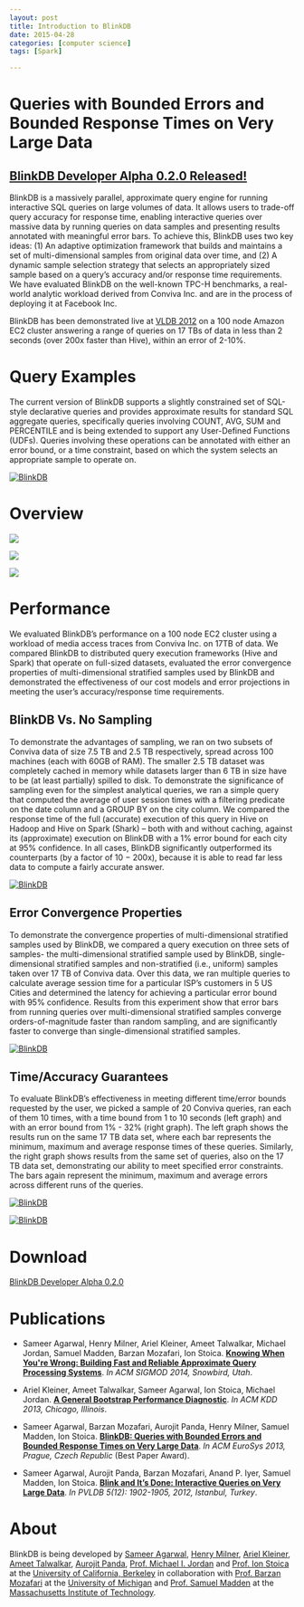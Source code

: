 ```yaml
---
layout: post
title: Introduction to BlinkDB 
date: 2015-04-28
categories: [computer science]
tags: [Spark]

---
```


# Queries with Bounded Errors and Bounded Response Times on Very Large Data

## [BlinkDB Developer Alpha 0.2.0 Released!](https://github.com/sameeragarwal/blinkdb)

BlinkDB is a massively parallel, approximate query engine for running
interactive SQL queries on large volumes of data. It allows users to
trade-off query accuracy for response time, enabling interactive queries
over massive data by running queries on data samples and presenting
results annotated with meaningful error bars. To achieve this, BlinkDB
uses two key ideas: (1) An adaptive optimization framework that builds
and maintains a set of multi-dimensional samples from original data over
time, and (2) A dynamic sample selection strategy that selects an
appropriately sized sample based on a query’s accuracy and/or response
time requirements. We have evaluated BlinkDB on the well-known TPC-H
benchmarks, a real-world analytic workload derived from Conviva Inc. and
are in the process of deploying it at Facebook Inc. 

 BlinkDB has been demonstrated live at [VLDB
2012](http://www.vldb2012.org/) on a 100 node Amazon EC2 cluster
answering a range of queries on 17 TBs of data in less than 2 seconds
(over 200x faster than Hive), within an error of 2-10%.

Query Examples
==============

The current version of BlinkDB supports a slightly constrained set of SQL-style declarative queries and provides approximate results for standard SQL aggregate queries, specifically queries involving COUNT, AVG, SUM and PERCENTILE and is being extended to support any User-Defined Functions (UDFs). Queries involving these operations can be annotated with either an error bound, or a time constraint, based on which the system selects an appropriate sample to operate on.

[![BlinkDB](http://blinkdb.org/figures/example2.png)](http://blinkdb.org/figures/example2.png)

Overview
========

[![](http://blinkdb.org/figures/overview1a.png)](http://blinkdb.org/figures/overview1a.png)

[![](http://blinkdb.org/figures/overview2a.png)](http://blinkdb.org/figures/overview2a.png)

[![](http://blinkdb.org/figures/overview3a.png)](http://blinkdb.org/figures/overview2a.png)


Performance
===========

We evaluated BlinkDB’s performance on a 100 node EC2 cluster using a workload of media access traces from Conviva Inc. on 17TB of data. We compared BlinkDB to distributed query execution frameworks (Hive and Spark) that operate on full-sized datasets, evaluated the error convergence properties of multi-dimensional stratified samples used by BlinkDB and demonstrated the effectiveness of our cost models and error projections in meeting the user’s accuracy/response time requirements.


BlinkDB Vs. No Sampling
-----------------------

To demonstrate the advantages of sampling, we ran on two subsets of Conviva data of size 7.5 TB and 2.5 TB respectively, spread across 100 machines (each with 60GB of RAM). The smaller 2.5 TB dataset was completely cached in memory while datasets larger than 6 TB in size have to be (at least partially) spilled to disk. To demonstrate the significance of sampling even for the simplest analytical queries, we ran a simple query that computed the average of user session times with a filtering predicate on the date column and a GROUP BY on the city column. We compared the response time of the full (accurate) execution of this query in Hive on Hadoop and Hive on Spark (Shark) – both with and without caching, against its (approximate) execution on BlinkDB with a 1% error bound for each city at 95% confidence. In all cases, BlinkDB significantly outperformed its counterparts (by a factor of 10 − 200x), because it is able to read far less data to compute a fairly accurate answer.

[![BlinkDB](http://blinkdb.org/figures/1.png)](http://blinkdb.org/figures/1.png)

Error Convergence Properties
----------------------------
To demonstrate the convergence properties of multi-dimensional stratified samples used by BlinkDB, we compared a query execution on three sets of samples- the multi-dimensional stratified sample used by BlinkDB, single-dimensional stratified samples and non-stratified (i.e., uniform) samples taken over 17 TB of Conviva data. Over this data, we ran multiple queries to calculate average session time for a particular ISP’s customers in 5 US Cities and determined the latency for achieving a particular error bound with 95% confidence. Results from this experiment show that error bars from running queries over multi-dimensional stratified samples converge orders-of-magnitude faster than random sampling, and are significantly faster to converge than single-dimensional stratified samples.

[![BlinkDB](http://blinkdb.org/figures/2.png)](http://blinkdb.org/figures/2.png)

Time/Accuracy Guarantees
------------------------
To evaluate BlinkDB’s effectiveness in meeting different time/error bounds requested by the user, we picked a sample of 20 Conviva queries, ran each of them 10 times, with a time bound from 1 to 10 seconds (left graph) and with an error bound from 1% - 32% (right graph). The left graph shows the results run on the same 17 TB data set, where each bar represents the minimum, maximum and average response times of these queries. Similarly, the right graph shows results from the same set of queries, also on the 17 TB data set, demonstrating our ability to meet specified error constraints. The bars again represent the minimum, maximum and average errors across different runs of the queries.


[![BlinkDB](http://blinkdb.org/figures/3.png)](http://blinkdb.org/figures/3.png)

[![BlinkDB](http://blinkdb.org/figures/4.png)](http://blinkdb.org/figures/4.png)

Download
========

[BlinkDB Developer Alpha 0.2.0](https://github.com/sameeragarwal/blinkdb)

Publications
============

* Sameer Agarwal, Henry Milner, Ariel Kleiner, Ameet Talwalkar, Michael Jordan, Samuel Madden, Barzan Mozafari, Ion Stoica. **[Knowing When You're Wrong: Building Fast and Reliable Approximate Query Processing Systems](http://www.cs.berkeley.edu/~sameerag/mod282-agarwal.pdf)**. *In ACM SIGMOD 2014, Snowbird, Utah*.

* Ariel Kleiner, Ameet Talwalkar, Sameer Agarwal, Ion Stoica, Michael Jordan. **[A General Bootstrap Performance Diagnostic](http://www.cs.berkeley.edu/~sameerag/boot_diag_kdd.pdf)**. *In ACM KDD 2013, Chicago, Illinois*.

* Sameer Agarwal, Barzan Mozafari, Aurojit Panda, Henry Milner, Samuel Madden, Ion Stoica. **[BlinkDB: Queries with Bounded Errors and Bounded Response Times on Very Large Data](http://www.cs.berkeley.edu/~sameerag/blinkdb_eurosys13.pdf)**. *In ACM EuroSys 2013, Prague, Czech Republic* (Best Paper Award).

* Sameer Agarwal, Aurojit Panda, Barzan Mozafari, Anand P. Iyer, Samuel Madden, Ion Stoica. **[Blink and It’s Done: Interactive Queries on Very Large Data](http://www.cs.berkeley.edu/~sameerag/blinkdb_vldb12_demo.pdf)**. *In PVLDB 5(12): 1902-1905, 2012, Istanbul, Turkey*.


About
=====

BlinkDB is being developed by [Sameer Agarwal](http://www.cs.berkeley.edu/~sameerag/), [Henry Milner](https://amplab.cs.berkeley.edu/author/henrym/), [Ariel Kleiner](https://amplab.cs.berkeley.edu/author/akleiner/), [Ameet Talwalkar](http://www.cs.berkeley.edu/~ameet/), [Aurojit Panda](http://www.eecs.berkeley.edu/~apanda/), [Prof. Michael I. Jordan](http://www.cs.berkeley.edu/~jordan/) and [Prof. Ion Stoica](http://www.cs.berkeley.edu/~istoica) at the [University of California, Berkeley](http://www.eecs.berkeley.edu/) in collaboration with [Prof. Barzan Mozafari](http://web.eecs.umich.edu/~mozafari/) at the [University of Michigan](http://umich.edu/) and [Prof. Samuel Madden](http://db.lcs.mit.edu/madden/) at the [Massachusetts Institute of Technology](http://www.csail.mit.edu/). 